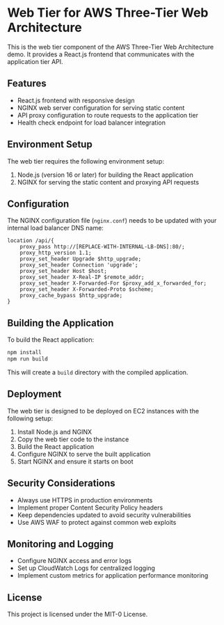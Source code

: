 # Web Tier for AWS Three-Tier Web Architecture

This is the web tier component of the AWS Three-Tier Web Architecture demo. It provides a React.js frontend that communicates with the application tier API.

## Features

- React.js frontend with responsive design
- NGINX web server configuration for serving static content
- API proxy configuration to route requests to the application tier
- Health check endpoint for load balancer integration

## Environment Setup

The web tier requires the following environment setup:

1. Node.js (version 16 or later) for building the React application
2. NGINX for serving the static content and proxying API requests

## Configuration

The NGINX configuration file (`nginx.conf`) needs to be updated with your internal load balancer DNS name:

```
location /api/{
    proxy_pass http://[REPLACE-WITH-INTERNAL-LB-DNS]:80/;
    proxy_http_version 1.1;
    proxy_set_header Upgrade $http_upgrade;
    proxy_set_header Connection 'upgrade';
    proxy_set_header Host $host;
    proxy_set_header X-Real-IP $remote_addr;
    proxy_set_header X-Forwarded-For $proxy_add_x_forwarded_for;
    proxy_set_header X-Forwarded-Proto $scheme;
    proxy_cache_bypass $http_upgrade;
}
```

## Building the Application

To build the React application:

```bash
npm install
npm run build
```

This will create a `build` directory with the compiled application.

## Deployment

The web tier is designed to be deployed on EC2 instances with the following setup:

1. Install Node.js and NGINX
2. Copy the web tier code to the instance
3. Build the React application
4. Configure NGINX to serve the built application
5. Start NGINX and ensure it starts on boot

## Security Considerations

- Always use HTTPS in production environments
- Implement proper Content Security Policy headers
- Keep dependencies updated to avoid security vulnerabilities
- Use AWS WAF to protect against common web exploits

## Monitoring and Logging

- Configure NGINX access and error logs
- Set up CloudWatch Logs for centralized logging
- Implement custom metrics for application performance monitoring

## License

This project is licensed under the MIT-0 License.